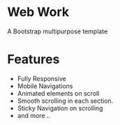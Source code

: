 # Web Work
A Bootstrap multipurpose template

# Features
- Fully Responsive
- Mobile Navigations
- Animated elements on scroll
- Smooth scrolling in each section.
- Sticky Navigation on scrolling
- and more ..
